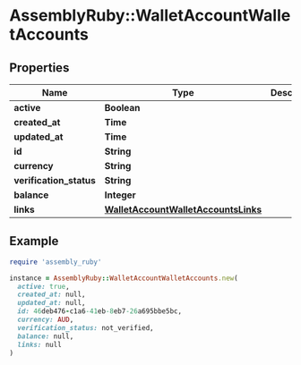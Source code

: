 # AssemblyRuby::WalletAccountWalletAccounts

## Properties

| Name | Type | Description | Notes |
| ---- | ---- | ----------- | ----- |
| **active** | **Boolean** |  | [optional] |
| **created_at** | **Time** |  | [optional] |
| **updated_at** | **Time** |  | [optional] |
| **id** | **String** |  | [optional] |
| **currency** | **String** |  | [optional] |
| **verification_status** | **String** |  | [optional] |
| **balance** | **Integer** |  | [optional] |
| **links** | [**WalletAccountWalletAccountsLinks**](WalletAccountWalletAccountsLinks.md) |  | [optional] |

## Example

```ruby
require 'assembly_ruby'

instance = AssemblyRuby::WalletAccountWalletAccounts.new(
  active: true,
  created_at: null,
  updated_at: null,
  id: 46deb476-c1a6-41eb-8eb7-26a695bbe5bc,
  currency: AUD,
  verification_status: not_verified,
  balance: null,
  links: null
)
```

